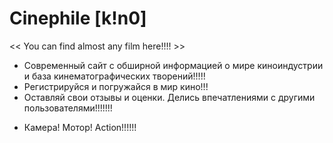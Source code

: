   # Сinephile [k!n0]
<< You can find almost any film here!!!! >>

- Современный сайт с обширной информацией о мире киноиндустрии и база кинематографических творений!!!!!
- Регистрируйся и погружайся в мир кино!!!
- Оставляй свои отзывы и оценки. Делись впечатлениями с другими пользователями!!!!!!!

* Камера! Мотор! Action!!!!!!
